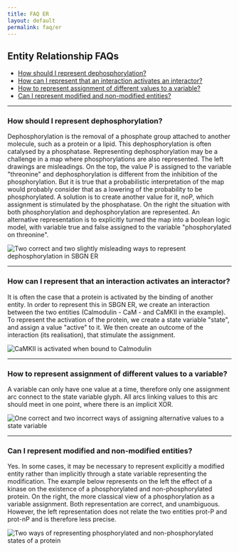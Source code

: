 ```yaml
---
title: FAQ ER
layout: default
permalink: faq/er
---
```


## Entity Relationship FAQs

*  [How should I represent dephosphorylation?](#how-should-i-represent-dephosphorylation)
*  [How can I represent that an interaction activates an interactor?](#how-can-i-represent-that-an-interaction-activates-an-interactor)
*  [How to represent assignment of different values to a variable?](#how-to-represent-assignment-of-different-values-to-a-variable)
*  [Can I represent modified and non-modified entities?](#can-i-represent-modified-and-non-modified-entities)

---

### How should I represent dephosphorylation?

Dephosphorylation is the removal of a phosphate group attached to another molecule, such as a protein or a lipid. This dephosphorylation is often catalysed by a phosphatase. Representing dephosphorylation may be a challenge in a map where phosphorylations are also represented. The left drawings are misleadings. On the top, the value P is assigned to the variable "threonine" and dephosphorylation is different from the inhibition of the phosphorylation. But it is true that a probabilistic interpretation of the map would probably consider that as a lowering of the probability to be phosphorylated. A solution is to create another value for it, noP, which assignment is stimulated by the phosphatase. On the right the situation with both phosphorylation and dephosphorylation are represented. An alternative representation is to explicitly turned the map into a boolean logic model, with variable true and false assigned to the variable "phosphorylated on threonine".

![Two correct and two slightly misleading ways to represent dephosphorylation in SBGN ER](../images/faq/er/Dephosphorylation-er.png)

---

### How can I represent that an interaction activates an interactor?

It is often the case that a protein is activated by the binding of another entity. In order to represent this in SBGN ER, we create an interaction between the two entities (Calmodulin - CaM - and CaMKII in the example). To represent the activation of the protein, we create a state variable "state", and assign a value "active" to it. We then create an outcome of the interaction (its realisation), that stimulate the assignment.

![CaMKII is activated when bound to Calmodulin](../images/faq/er/Interaction-activation.png)

---

### How to represent assignment of different values to a variable?

A variable can only have one value at a time, therefore only one assignment arc connect to the state variable glyph. All arcs linking values to this arc should meet in one point, where there is an implicit XOR.

![One correct and two incorrect ways of assigning alternative values to a state variable](../images/faq/er/Assignment-er.png)

---

### Can I represent modified and non-modified entities?

Yes. In some cases, it may be necessary to represent explicitly a modified entity rather than implicitly through a state variable representing the modification. The example below represents on the left the effect of a kinase on the existence of a phosphorylated and non-phosphorylated protein. On the right, the more classical view of a phosphorylation as a variable assignment. Both representation are correct, and unambiguous. However, the left representation does not relate the two entities prot-P and prot-nP and is therefore less precise.

![Two ways of representing phosphorylated and non-phosphorylated states of a protein](../images/faq/er/Faq-kinase.png)
